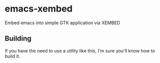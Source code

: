 # emacs-xembed
Embed emacs into simple GTK application via XEMBED

## Building

If you have the need to use a utility like this, I'm sure you'll know how to build it.
